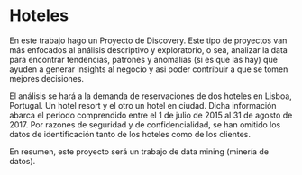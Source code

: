 # Hoteles

En este trabajo hago un Proyecto de Discovery. Este tipo de proyectos van más enfocados al análisis descriptivo y exploratorio, o sea, analizar la data para encontrar tendencias, patrones y anomalías (si es que las hay) que ayuden a generar insights al negocio y asi poder contribuir a que se tomen mejores decisiones. 

El análisis se hará a la demanda de reservaciones de dos hoteles en Lisboa, Portugal. Un hotel resort y el otro un hotel en ciudad. Dicha información abarca el periodo comprendido entre el 1 de julio de 2015 al 31 de agosto de 2017. Por razones de seguridad y de confidencialidad, se han omitido los datos de identificación tanto de los hoteles como de los clientes.

En resumen, este proyecto será un trabajo de data mining (minería de datos).
